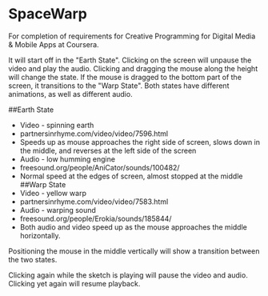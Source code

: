 SpaceWarp
=========

For completion of requirements for Creative Programming for Digital 
Media & Mobile Apps at Coursera.

It will start off in the "Earth State". Clicking on the screen will
unpause the video and play the audio. Clicking and dragging the mouse
along the height will change the state. If the mouse is dragged to the
bottom part of the screen, it transitions to the "Warp State". Both
states have different animations, as well as different audio.

##Earth State
* Video - spinning earth
* partnersinrhyme.com/video/video/7596.html
* Speeds up as mouse approaches the right side of screen, slows down
in the middle, and reverses at the left side of the screen
* Audio - low humming engine
* freesound.org/people/AniCator/sounds/100482/
* Normal speed at the edges of screen, almost stopped at the middle
##Warp State
* Video - yellow warp
* partnersinrhyme.com/video/video/7583.html
* Audio - warping sound
* freesound.org/people/Erokia/sounds/185844/
* Both audio and video speed up as the mouse approaches the middle
horizontally.

Positioning the mouse in the middle vertically will show a transition
between the two states.

Clicking again while the sketch is playing will pause the video and
audio. Clicking yet again will resume playback.
